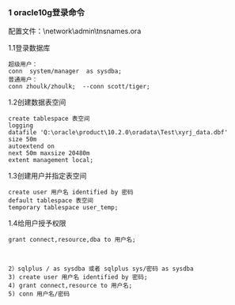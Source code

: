 
### 1 oracle10g登录命令
 
配置文件：\network\admin\tnsnames.ora
 
1.1登录数据库

    超级用户：
	conn  system/manager  as sysdba;
	普通用户：
	conn zhoulk/zhoulk;  --conn scott/tiger;


1.2创建数据表空间

	create tablespace 表空间  
	logging  
	datafile 'Q:\oracle\product\10.2.0\oradata\Test\xyrj_data.dbf' 
	size 50m  
	autoextend on  
	next 50m maxsize 20480m  
	extent management local;  
 
1.3创建用户并指定表空间

	create user 用户名 identified by 密码  
	default tablespace 表空间  
	temporary tablespace user_temp;

1.4给用户授予权限

	grant connect,resource,dba to 用户名;


	
	2）sqlplus / as sysdba 或者 sqlplus sys/密码 as sysdba
	3) create user 用户名 identified by 密码;
	4) grant connect,resource to 用户名;
	5) conn 用户名/密码